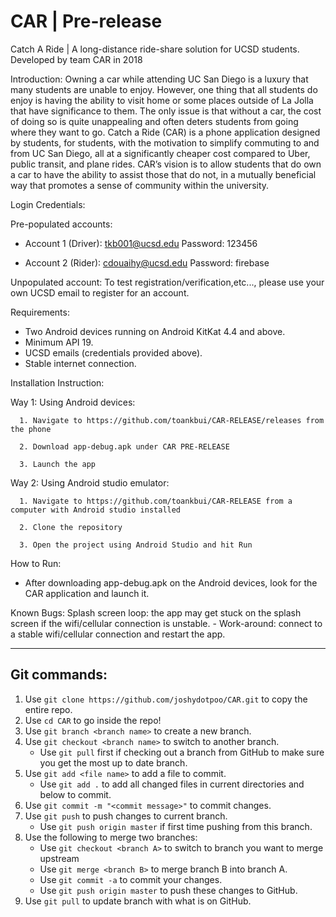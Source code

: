 # CAR | Pre-release
Catch A Ride | A long-distance ride-share solution for UCSD students.
Developed by team CAR in 2018

Introduction: 
Owning a car while attending UC San Diego is a luxury that many students are unable to enjoy. However, one thing that all students do enjoy is having the ability to visit home or some places outside of La Jolla that have significance to them. The only issue is that without a car, the cost of doing so is quite unappealing and often deters students from going where they want to go. Catch a Ride (CAR) is a phone application designed by students, for students, with the motivation to simplify commuting to and from UC San Diego, all at a significantly cheaper cost compared to Uber, public transit, and plane rides. CAR’s vision is to allow students that do own a car to have the ability to assist those that do not, in a mutually beneficial way that promotes a sense of community within the university.


Login Credentials: 

Pre-populated accounts:

   - Account 1 (Driver): tkb001@ucsd.edu   	  Password: 123456 
   
   - Account 2 (Rider):  cdouaihy@ucsd.edu    Password: firebase
      
Unpopulated account: To test registration/verification,etc..., please use your own UCSD email to register for an account.       
     
     
Requirements: 
   - Two Android devices running on Android KitKat 4.4 and above.
   - Minimum API 19.
   - UCSD emails (credentials provided above).
   - Stable internet connection.
   

Installation Instruction: 

   Way 1: Using Android devices:
   
      1. Navigate to https://github.com/toankbui/CAR-RELEASE/releases from the phone
      
      2. Download app-debug.apk under CAR PRE-RELEASE
      
      3. Launch the app

   Way 2: Using Android studio emulator:
      
      1. Navigate to https://github.com/toankbui/CAR-RELEASE from a computer with Android studio installed
      
      2. Clone the repository
      
      3. Open the project using Android Studio and hit Run
     
     
How to Run: 
   - After downloading app-debug.apk on the Android devices, look for the CAR application and launch it.
   

Known Bugs: 
   Splash screen loop: the app may get stuck on the splash screen if the wifi/cellular connection is unstable. 
      - Work-around: connect to a stable wifi/cellular connection and restart the app.

***************************************************************************************************************************
## Git commands:
1. Use `git clone https://github.com/joshydotpoo/CAR.git` to copy the entire repo.
2. Use `cd CAR` to go inside the repo!
3. Use `git branch <branch name>` to create a new branch.
4. Use `git checkout <branch name>` to switch to another branch.
   - Use `git pull` first if checking out a branch from GitHub to make sure you get the most up to date branch.
5. Use `git add <file name>` to add a file to commit.
   - Use `git add .` to add all changed files in current directories and below to commit.
5. Use `git commit -m "<commit message>"` to commit changes.
7. Use `git push` to push changes to current branch.
   - Use `git push origin master` if first time pushing from this branch.
8. Use the following to merge two branches: 
   - Use `git checkout <branch A>` to switch to branch you want to merge upstream
   - Use `git merge <branch B>` to merge branch B into branch A.
   - Use `git commit -a` to commit your changes.
   - Use `git push origin master` to push these changes to GitHub.
9. Use `git pull` to update branch with what is on GitHub.



